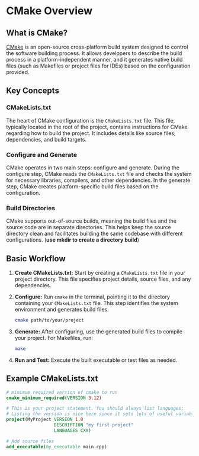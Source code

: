 # CMake Overview

## What is CMake?

[CMake](https://cmake.org/) is an open-source cross-platform build system designed to control the software building process. It allows developers to describe the build process in a platform-independent manner, and it generates native build files (such as Makefiles or project files for IDEs) based on the configuration provided.

## Key Concepts

### CMakeLists.txt

The heart of CMake configuration is the `CMakeLists.txt` file. This file, typically located in the root of the project, contains instructions for CMake regarding how to build the project. It includes details like source files, dependencies, and build targets.

### Configure and Generate

CMake operates in two main steps: configure and generate. During the configure step, CMake reads the `CMakeLists.txt` file and checks the system for necessary libraries, compilers, and other dependencies. In the generate step, CMake creates platform-specific build files based on the configuration.

### Build Directories

CMake supports out-of-source builds, meaning the build files and the source code are in separate directories. This helps keep the source directory clean and facilitates building the same codebase with different configurations. (**use mkdir to create a directory build**)

## Basic Workflow

1. **Create CMakeLists.txt:** Start by creating a `CMakeLists.txt` file in your project directory. This file specifies project details, source files, and any dependencies.

2. **Configure:** Run `cmake` in the terminal, pointing it to the directory containing your `CMakeLists.txt` file. This step identifies the system environment and generates build files.

   ```bash
   cmake path/to/your/project
   ```

3. **Generate:** After configuring, use the generated build files to compile your project. For Makefiles, run:

   ```bash
   make
   ```

4. **Run and Test:** Execute the built executable or test files as needed.

## Example CMakeLists.txt

```cmake
# minimum required version of cmake to run
cmake_minimum_required(VERSION 3.12)

# This is your project statement. You should always list languages;
# Listing the version is nice here since it sets lots of useful variables
project(MyProject VERSION 1.0
                  DESCRIPTION "my first project"
                  LANGUAGES CXX)

# Add source files
add_executable(my_executable main.cpp)
```